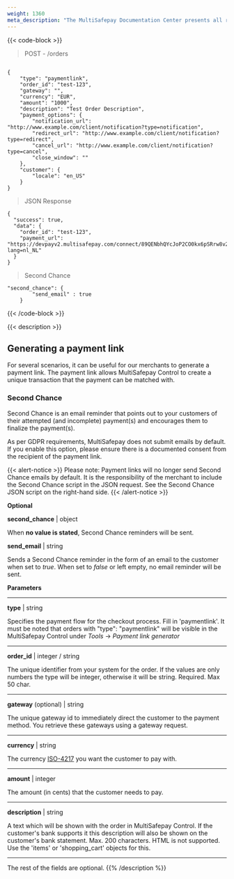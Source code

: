 ```yaml
---
weight: 1360
meta_description: "The MultiSafepay Documentation Center presents all relevant information about our Plugins and API. You can also find support pages for Payment Methods, Tools and General Questions as well as the contact details of our Support and Integration Teams."
---
```

{{< code-block >}}
> POST - /orders

```shell

{
    "type": "paymentlink",
    "order_id": "test-123",
    "gateway": "",
    "currency": "EUR",
    "amount": "1000",
    "description": "Test Order Description",
    "payment_options": {
        "notification_url": "http://www.example.com/client/notification?type=notification",
        "redirect_url": "http://www.example.com/client/notification?type=redirect",
        "cancel_url": "http://www.example.com/client/notification?type=cancel",
        "close_window": ""
    },
    "customer": {
        "locale": "en_US"
    }
}
```

> JSON Response


```shell 
{
  "success": true,
  "data": {
    "order_id": "test-123",
    "payment_url": "https://devpayv2.multisafepay.com/connect/89QENbhQYcJoP2CO0kx6pSRrw8v2JFnTynr/?lang=nl_NL"
  }
}
```
> Second Chance 

```shell 
"second_chance": {
        "send_email" : true
    }
```
{{< /code-block >}}

{{< description >}}
## Generating a payment link

For several scenarios, it can be useful for our merchants to generate a payment link. The payment link allows MultiSafepay Control to create a unique transaction that the payment can be matched with.

### Second Chance

Second Chance is an email reminder that points out to your customers of their attempted (and incomplete) payment(s) and encourages them to finalize the payment(s).

As per GDPR requirements, MultiSafepay does not submit emails by default. If you enable this option, please ensure there is a documented consent from the recipient of the payment link.

{{< alert-notice >}} Please note: Payment links will no longer send Second Chance emails by default. It is the responsibility of the merchant to include the Second Chance script in the JSON request. See the Second Chance JSON script on the right-hand side. {{< /alert-notice >}}

__Optional__

__second_chance__ | object

When __no value is stated__, Second Chance reminders will be sent.


__send_email__ | string

Sends a Second Chance reminder in the form of an email to the customer when set to _true_. When set to _false_ or left empty, no email reminder will be sent.

**Parameters**

----------------
__type__ | string

Specifies the payment flow for the checkout process. Fill in 'paymentlink'. It must be noted that orders with "type": "paymentlink" will be visible in the MultiSafepay Control under _Tools_ -> _Payment link generator_


----------------
__order_id__ | integer / string

The unique identifier from your system for the order. If the values are only numbers the type will be integer, otherwise it will be string.  Required. Max 50 char.  

----------------
__gateway__ (optional) | string 

The unique gateway id to immediately direct the customer to the payment method. You retrieve these gateways using a gateway request.

----------------
__currency__ | string

The currency [ISO-4217](https://www.iso.org/iso-4217-currency-codes.html) you want the customer to pay with. 

----------------
__amount__ | integer

The amount (in cents) that the customer needs to pay.

----------------
__description__ | string

A text which will be shown with the order in MultiSafepay Control. If the customer's bank supports it this description will also be shown on the customer's bank statement. Max. 200 characters. HTML is not supported. Use the 'items' or 'shopping_cart' objects for this.



----------------

The rest of the fields are optional.
{{% /description %}}
